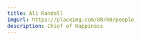 ```yaml
---
title: Ali Randell
imgUrl: https://placeimg.com/80/80/people
description: Chief of Happiness
---
```

